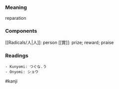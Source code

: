 ### Meaning

reparation

### Components

[[Radicals/人|人]]: person [[賞]]: prize; reward; praise

### Readings

```
- Kunyomi: つぐな.う
- Onyomi: ショウ
```

#kanji